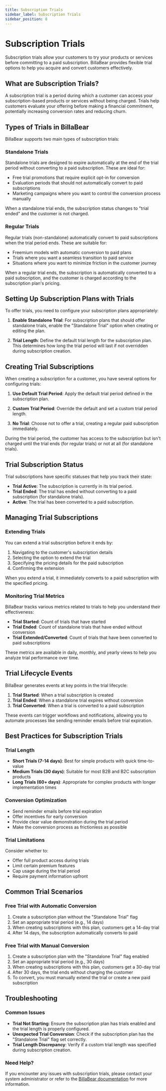 ```yaml
---
title: Subscription Trials
sidebar_label: Subscription Trials
sidebar_position: 8
---
```


# Subscription Trials

Subscription trials allow your customers to try your products or services before committing to a paid subscription. BillaBear provides flexible trial options to help you acquire and convert customers effectively.

## What are Subscription Trials?

A subscription trial is a period during which a customer can access your subscription-based products or services without being charged. Trials help customers evaluate your offering before making a financial commitment, potentially increasing conversion rates and reducing churn.

## Types of Trials in BillaBear

BillaBear supports two main types of subscription trials:

### Standalone Trials

Standalone trials are designed to expire automatically at the end of the trial period without converting to a paid subscription. These are ideal for:

- Free trial promotions that require explicit opt-in for conversion
- Evaluation periods that should not automatically convert to paid subscriptions
- Marketing campaigns where you want to control the conversion process manually

When a standalone trial ends, the subscription status changes to "trial ended" and the customer is not charged.

### Regular Trials

Regular trials (non-standalone) automatically convert to paid subscriptions when the trial period ends. These are suitable for:

- Freemium models with automatic conversion to paid plans
- Trials where you want a seamless transition to paid service
- Situations where you want to minimize friction in the customer journey

When a regular trial ends, the subscription is automatically converted to a paid subscription, and the customer is charged according to the subscription plan's pricing.

## Setting Up Subscription Plans with Trials

To offer trials, you need to configure your subscription plans appropriately:

1. **Enable Standalone Trial**: For subscription plans that should offer standalone trials, enable the "Standalone Trial" option when creating or editing the plan.

2. **Trial Length**: Define the default trial length for the subscription plan. This determines how long the trial period will last if not overridden during subscription creation.

## Creating Trial Subscriptions

When creating a subscription for a customer, you have several options for configuring trials:

1. **Use Default Trial Period**: Apply the default trial period defined in the subscription plan.

2. **Custom Trial Period**: Override the default and set a custom trial period length.

3. **No Trial**: Choose not to offer a trial, creating a regular paid subscription immediately.

During the trial period, the customer has access to the subscription but isn't charged until the trial ends (for regular trials) or not at all (for standalone trials).

## Trial Subscription Status

Trial subscriptions have specific statuses that help you track their state:

- **Trial Active**: The subscription is currently in its trial period.
- **Trial Ended**: The trial has ended without converting to a paid subscription (for standalone trials).
- **Active**: The trial has been converted to a paid subscription.

## Managing Trial Subscriptions

### Extending Trials

You can extend a trial subscription before it ends by:

1. Navigating to the customer's subscription details
2. Selecting the option to extend the trial
3. Specifying the pricing details for the paid subscription
4. Confirming the extension

When you extend a trial, it immediately converts to a paid subscription with the specified pricing.

### Monitoring Trial Metrics

BillaBear tracks various metrics related to trials to help you understand their effectiveness:

- **Trial Started**: Count of trials that have started
- **Trial Ended**: Count of standalone trials that have ended without conversion
- **Trial Extended/Converted**: Count of trials that have been converted to paid subscriptions

These metrics are available in daily, monthly, and yearly views to help you analyze trial performance over time.

## Trial Lifecycle Events

BillaBear generates events at key points in the trial lifecycle:

1. **Trial Started**: When a trial subscription is created
2. **Trial Ended**: When a standalone trial expires without conversion
3. **Trial Converted**: When a trial is converted to a paid subscription

These events can trigger workflows and notifications, allowing you to automate processes like sending reminder emails before trial expiration.

## Best Practices for Subscription Trials

### Trial Length

- **Short Trials (7-14 days)**: Best for simple products with quick time-to-value
- **Medium Trials (30 days)**: Suitable for most B2B and B2C subscription products
- **Long Trials (60+ days)**: Appropriate for complex products with longer implementation times

### Conversion Optimization

- Send reminder emails before trial expiration
- Offer incentives for early conversion
- Provide clear value demonstration during the trial period
- Make the conversion process as frictionless as possible

### Trial Limitations

Consider whether to:
- Offer full product access during trials
- Limit certain premium features
- Cap usage during the trial period
- Require payment information upfront

## Common Trial Scenarios

### Free Trial with Automatic Conversion

1. Create a subscription plan without the "Standalone Trial" flag
2. Set an appropriate trial period (e.g., 14 days)
3. When creating subscriptions with this plan, customers get a 14-day trial
4. After 14 days, the subscription automatically converts to paid

### Free Trial with Manual Conversion

1. Create a subscription plan with the "Standalone Trial" flag enabled
2. Set an appropriate trial period (e.g., 30 days)
3. When creating subscriptions with this plan, customers get a 30-day trial
4. After 30 days, the trial ends without charging the customer
5. To convert, you must manually extend the trial or create a new paid subscription

## Troubleshooting

### Common Issues

- **Trial Not Starting**: Ensure the subscription plan has trials enabled and the trial length is properly configured.
- **Unexpected Trial Conversion**: Check if the subscription plan has the "Standalone Trial" flag set correctly.
- **Trial Length Discrepancy**: Verify if a custom trial length was specified during subscription creation.

### Need Help?

If you encounter any issues with subscription trials, please contact your system administrator or refer to the [BillaBear documentation](../) for more information.